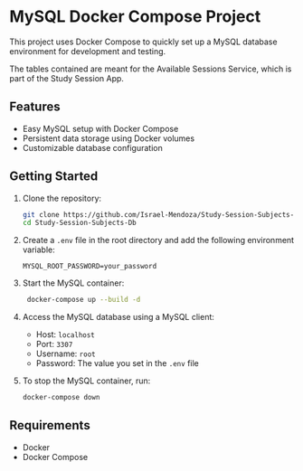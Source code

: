 # MySQL Docker Compose Project

This project uses Docker Compose to quickly set up a MySQL database environment for development and testing.

The tables contained are meant for the Available Sessions Service, which is part of the Study Session App.

## Features

- Easy MySQL setup with Docker Compose
- Persistent data storage using Docker volumes
- Customizable database configuration

## Getting Started

1. Clone the repository:
   ```sh
   git clone https://github.com/Israel-Mendoza/Study-Session-Subjects-Db.git
   cd Study-Session-Subjects-Db
   ```
   
2. Create a `.env` file in the root directory and add the following environment variable:
   ```env
   MYSQL_ROOT_PASSWORD=your_password
   ```
   
3. Start the MySQL container:
   ```sh
    docker-compose up --build -d
    ```
   
4. Access the MySQL database using a MySQL client:

    - Host: `localhost`
    - Port: `3307`
    - Username: `root`
    - Password: The value you set in the `.env` file


5. To stop the MySQL container, run:
   ```sh
   docker-compose down
   ```

## Requirements
- Docker
- Docker Compose